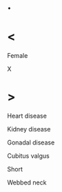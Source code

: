 # .

# <

Female

X

# >

Heart disease

Kidney disease

Gonadal disease

Cubitus valgus

Short

Webbed neck
